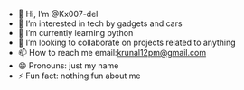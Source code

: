 - 👋 Hi, I’m @Kx007-del
- 👀 I’m interested in tech by gadgets and cars 
- 🌱 I’m currently learning python
- 💞️ I’m looking to collaborate on projects related to anything
- 📫 How to reach me email:krunal12pm@gmail.com
- 😄 Pronouns: just my name
- ⚡ Fun fact: nothing fun about me 

<!---
Kx007-del/Kx007-del is a ✨ special ✨ repository because its `README.md` (this file) appears on your GitHub profile.
You can click the Preview link to take a look at your changes.
--->
